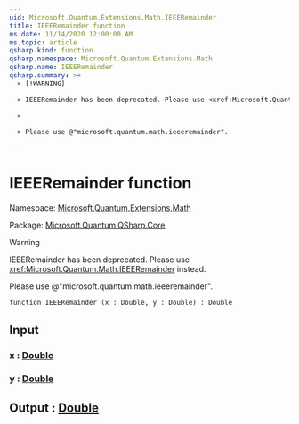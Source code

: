 ```yaml
---
uid: Microsoft.Quantum.Extensions.Math.IEEERemainder
title: IEEERemainder function
ms.date: 11/14/2020 12:00:00 AM
ms.topic: article
qsharp.kind: function
qsharp.namespace: Microsoft.Quantum.Extensions.Math
qsharp.name: IEEERemainder
qsharp.summary: >+
  > [!WARNING]

  > IEEERemainder has been deprecated. Please use <xref:Microsoft.Quantum.Math.IEEERemainder> instead.

  >

  > Please use @"microsoft.quantum.math.ieeeremainder".

---
```


# IEEERemainder function

Namespace: [Microsoft.Quantum.Extensions.Math](xref:Microsoft.Quantum.Extensions.Math)

Package: [Microsoft.Quantum.QSharp.Core](https://nuget.org/packages/Microsoft.Quantum.QSharp.Core)


> [!WARNING]
> IEEERemainder has been deprecated. Please use <xref:Microsoft.Quantum.Math.IEEERemainder> instead.
>
> Please use @"microsoft.quantum.math.ieeeremainder".



```qsharp
function IEEERemainder (x : Double, y : Double) : Double
```


## Input

### x : [Double](xref:microsoft.quantum.lang-ref.double)




### y : [Double](xref:microsoft.quantum.lang-ref.double)





## Output : [Double](xref:microsoft.quantum.lang-ref.double)

